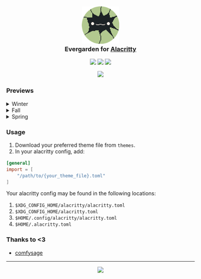 <h3 align="center">
	<img src="https://github.com/everviolet/.github/raw/main/assets/logo-circle.png" width="100" alt="Logo"/><br/>
	Evergarden for <a href="https://github.com/alacritty/alacritty">Alacritty</a>
</h3>

<p align="center">
	<a href="https://github.com/everviolet/alacritty/stargazers"><img src="https://img.shields.io/github/stars/everviolet/alacritty?style=for-the-badge&colorA=313B40&colorB=DBBC7F"></a>
	<a href="https://github.com/everviolet/alacritty/issues"><img src="https://img.shields.io/github/issues/everviolet/alacritty?style=for-the-badge&colorA=313B40&colorB=E69875"></a>
	<a href="https://github.com/everviolet/alacritty/contributors"><img src="https://img.shields.io/github/contributors/everviolet/alacritty?style=for-the-badge&colorA=313B40&colorB=97C9C3"></a>
</p>

<p align="center">
	<img src="https://raw.githubusercontent.com/everviolet/alacritty/main/assets/previews/preview.webp"/>
</p>

### Previews

<details>
<summary>Winter</summary>
<img src="https://raw.githubusercontent.com/everviolet/alacritty/main/assets/previews/winter.webp"/>
</details>
<details>
<summary>Fall</summary>
<img src="https://raw.githubusercontent.com/everviolet/alacritty/main/assets/previews/fall.webp"/>
</details>
<details>
<summary>Spring</summary>
<img src="https://raw.githubusercontent.com/everviolet/alacritty/main/assets/previews/spring.webp"/>
</details>

### Usage

1. Download your preferred theme file from `themes`.
1. In your alacritty config, add:
```toml
[general]
import = [
    "/path/to/{your_theme_file}.toml"
]
```

Your alacritty config may be found in the following locations:

1. `$XDG_CONFIG_HOME/alacritty/alacritty.toml`
1. `$XDG_CONFIG_HOME/alacritty.toml`
1. `$HOME/.config/alacritty/alacritty.toml`
1. `$HOME/.alacritty.toml`


### Thanks to <3

- [comfysage](https://github.com/comfysage)

<hr>

<p align="center">
	<a href="https://github.com/comfysage/evergarden/blob/mega/LICENSE"><img src="https://img.shields.io/static/v1.svg?style=for-the-badge&label=LICENSE&message=GPL3&colorA=313B40&colorB=9BB5CF"/></a>
</p>
